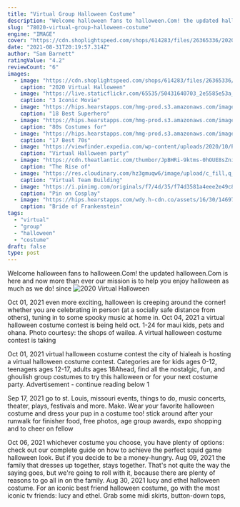 ```yaml
---
title: "Virtual Group Halloween Costume"
description: "Welcome halloween fans to halloween.Com! the updated halloween.Com is here and now more than ever our mission is to help you enjoy halloween as much as we do! since"
slug: "78020-virtual-group-halloween-costume"
engine: "IMAGE"
cover: "https://cdn.shoplightspeed.com/shops/614283/files/26365336/2020-virtual-halloween-pet-costume-contest.jpg"
date: "2021-08-31T20:19:57.314Z"
author: "Sam Barnett"
ratingValue: "4.2"
reviewCount: "6"
images:
  - image: "https://cdn.shoplightspeed.com/shops/614283/files/26365336/2020-virtual-halloween-pet-costume-contest.jpg"
    caption: "2020 Virtual Halloween"
  - image: "https://live.staticflickr.com/65535/50431640703_2e5585e53a_h.jpg"
    caption: "3 Iconic Movie"
  - image: "https://hips.hearstapps.com/hmg-prod.s3.amazonaws.com/images/superhero-costumes-1533744710.jpg?crop=1.00xw:1.00xh;0,0&resize=1200:*"
    caption: "18 Best Superhero"
  - image: "https://hips.hearstapps.com/hmg-prod.s3.amazonaws.com/images/80s-halloween-costumes-1567622375.jpg?crop=1.00xw:1.00xh;0,0&resize=1200:*"
    caption: "80s Costumes for"
  - image: "https://hips.hearstapps.com/hmg-prod.s3.amazonaws.com/images/70s-halloween-costumes-1567696025.jpg?crop=0.502xw:1.00xh;0,0&resize=640:*"
    caption: "17 Best 70s"
  - image: "https://viewfinder.expedia.com/wp-content/uploads/2020/10/Party-006-ALTERNATE-AdobeStock_383463509-scaled-e1602704655538.jpg"
    caption: "Virtual Halloween party"
  - image: "https://cdn.theatlantic.com/thumbor/JpBHRi-9ktms-0hOUE8sZnid7JE=/630x512/filters:format(png)/media/img/posts/2016/12/pasted_image_0/original.png"
    caption: "The Rise of"
  - image: "https://res.cloudinary.com/hz3gmuqw6/image/upload/c_fill,q_5,w_750/Untitled-design-6-phpsZQJE2"
    caption: "Virtual Team Building"
  - image: "https://i.pinimg.com/originals/f7/4d/35/f74d3581a4eee2e49c8aae31eb96fe3d.jpg"
    caption: "Pin on Cosplay"
  - image: "https://hips.hearstapps.com/wdy.h-cdn.co/assets/16/30/1469753312-halc0111-oldcost-025.jpg?crop=1.0xw:1xh;center,top&resize=480:*"
    caption: "Bride of Frankenstein"
tags:
  - "virtual"
  - "group"
  - "halloween"
  - "costume"
draft: false
type: post
---
```


Welcome halloween fans to halloween.Com! the updated halloween.Com is here and now more than ever our mission is to help you enjoy halloween as much as we do! since
![2020 Virtual Halloween](https://cdn.shoplightspeed.com/shops/614283/files/26365336/2020-virtual-halloween-pet-costume-contest.jpg "2020 Virtual Halloween")

Oct 01, 2021 even more exciting, halloween is creeping around the corner! whether you are celebrating in person (at a socially safe distance from others), tuning in to some spooky music at home in. Oct 04, 2021 a virtual halloween costume contest is being held oct. 1-24 for maui kids, pets and ohana. Photo courtesy: the shops of wailea. A virtual halloween costume contest is taking
<!--inArticleAds-->

<!--galleryOne-->

Oct 01, 2021 virtual halloween costume contest the city of hialeah is hosting a virtual halloween costume contest. Categories are for kids ages 0-12, teenagers ages 12-17, adults ages 18Ahead, find all the nostalgic, fun, and ghoulish group costumes to try this halloween or for your next costume party. Advertisement - continue reading below 1
<!--inArticleAds-->

<!--galleryTwo-->

Sep 17, 2021 go to st. Louis, missouri events, things to do, music concerts, theater, plays, festivals and more. Make. Wear your favorite halloween costume and dress your pup in a costume too! stick around after your runwalk for finisher food, free photos, age group awards, expo shopping and to cheer on fellow
<!--galleryThree-->

Oct 06, 2021 whichever costume you choose, you have plenty of options: check out our complete guide on how to achieve the perfect squid game halloween look. But if you decide to be a money-hungry. Aug 09, 2021 the family that dresses up together, stays together. That's not quite the way the saying goes, but we're going to roll with it, because there are plenty of reasons to go all in on the family. Aug 30, 2021 lucy and ethel halloween costume. For an iconic best friend halloween costume, go with the most iconic tv friends: lucy and ethel. Grab some midi skirts, button-down tops,